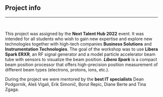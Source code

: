 ## Project info
---
<br/>

This project was assigned by the **Next Talent Hub 2022** event.
It was intended for all students who wish to gain new expertise and explore new technologies together with high-tech companies **Business Solutions** and **Instrumentation Technologies**.
The goal of the workshop was to use **Libera Spark ERXR**, an RF signal generator and a model particle accelerator beam tube with sensors to visualize the beam position.
***Libera Spark*** is a compact beam position processor that offers high-precision position measurement of different beam types (electrons, protons, ions, etc.).

During the project we were mentored by the **best IT specialists** Dean Podgornik, Aleš Vigali, Erik Simonič, Borut Repic, 
 Diane Berte and Tina Zgaga.
